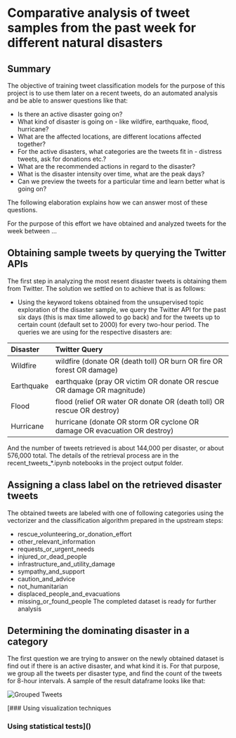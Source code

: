 # Comparative analysis of tweet samples from the past week for different natural disasters

## Summary
The objective of training tweet classification models for the purpose of this project is to use them later
on a recent tweets, do an automated analysis and be able to answer questions like that:
- Is there an active disaster going on?
- What kind of disaster is going on - like wildfire, earthquake, flood, hurricane?
- What are the affected locations, are different locations affected together?
- For the active disasters, what categories are the tweets fit in - distress tweets, ask for donations etc.?
- What are the recommended actions in regard to the disaster?
- What is the disaster intensity over time, what are the peak days?
- Can we preview the tweets for a particular time and learn better what is going on?

The following elaboration explains how we can answer most of these questions.

For the purpose of this effort we have obtained and analyzed tweets for the week between ...

## Obtaining sample tweets by querying the Twitter APIs
The first step in analyzing the most resent disaster tweets is obtaining them from Twitter. The solution we
settled on to achieve that is as follows:
- Using the keyword tokens obtained from the unsupervised topic exploration of the disaster sample, we
query the Twitter API for the past six days (this is max time allowed to go back) and for the tweets up to
certain count (default set to 2000) for every two-hour period. The queries we are using for the respective 
disasters are:

| Disaster |Twitter Query  |
| :------- | :-------------- |
| Wildfire | wildfire (donate OR (death toll) OR burn OR fire OR forest OR damage) |
| Earthquake | earthquake (pray OR victim OR donate OR rescue OR damage OR magnitude) |
| Flood | flood (relief OR water OR donate OR (death toll) OR rescue OR destroy) |
| Hurricane | hurricane (donate OR storm OR cyclone OR damage OR evacuation OR destroy) |

And the number of tweets retrieved is about 144,000 per disaster, or about 576,000 total. The details of
the retrieval process are in the recent_tweets_*.ipynb notebooks in the project output folder.

## Assigning a class label on the retrieved disaster tweets
The obtained tweets are labeled with one of following categories using the vectorizer and the classification
algorithm prepared in the upstream steps:
  - rescue_volunteering_or_donation_effort
  - other_relevant_information
  - requests_or_urgent_needs
  - injured_or_dead_people
  - infrastructure_and_utility_damage
  - sympathy_and_support
  - caution_and_advice
  - not_humanitarian
  - displaced_people_and_evacuations
  - missing_or_found_people
The completed dataset is ready for further analysis

## Determining the dominating disaster in a category
The first question we are trying to answer on the newly obtained dataset is find out if there is an
active disaster, and what kind it is. For that purpose, we group all the tweets per disaster type, and find
the count of the tweets for 8-hour intervals. A sample of the result dataframe looks like that:

![Grouped Tweets](imaged/grouped_tweets.png)

[### Using visualization techniques

### Using statistical tests]()